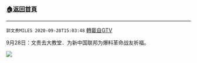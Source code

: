 ﻿###  [:house:返回首頁](https://github.com/ourhimalayas/txt)
---

`郭文贵MILES 2020-09-28T15:03:48` [轉載自GTV](https://gtv.org/web/#/UserInfo/5e596957357cc612d35a8044)

9月28日：文贵去大教堂．为新中国联邦为爆料革命战友祈福。

[![](https://filegroup.gtv.org/cdn-cgi/image/width=600/https://filegroup.gtv.org/group3/default/20200928/15/03/0/81b8e90e5f8055fc899fc772b15e5114)](https://filegroup.gtv.org/group3/default/20200928/15/03/0/76c411121847946331722618dfb54ade.MOV)